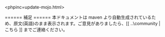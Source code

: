 <phpinc=update-mojo.html>

====== 補足 ======
 本ドキュメントは maven より自動生成されているため、原文(英語)のまま表示されます。ご意見がありましたら、[[ ..\community | こちら ]] までご連絡ください。